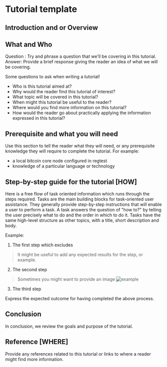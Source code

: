 # Tutorial template

## Introduction and or Overview

## What and Who
Question : Try and phrase a question that we'll be covering in this tutorial.
Answer: Provide a brief response giving the reader an idea of what we will be covering.

Some questions to ask when writing a tutorial!
* Who is this tutorial aimed at?
* Why would the reader find this tutorial of interest?
* What topic will be covered in this tutorial?
* When might this tutorial be useful to the reader?
* Where would you find more information on this tutorial?
* How would the reader go about practically applying the information expressed in this tutorial?

## Prerequisite and what you will need

Use this section to tell the reader what they will need, or any prerequisite knowledge they will require to complete the tutorial. For example:
  * a local bitcoin core node configured in regtest
  * knowledge of a particular language or technology

## Step-by-step guide for the tutorial [HOW]

Here is a free flow of task oriented information which runs through the steps required. Tasks are the main building blocks for task-oriented user assistance. They generally provide step-by-step instructions that will enable a user to perform a task. A task answers the question of "how to?" by telling the user precisely what to do and the order in which to do it. Tasks have the same high-level structure as other topics, with a title, short description and body.

Example:

1. The first step which excludes
  > It might be useful to add any expected results for the  step, or example.
2. The second step
  > Sometimes you might want to provide an image
  > ![example](examp)

3. The third step

Express the expected outcome for having completed the above process.

## Conclusion

In conclusion, we review the goals and purpose of the tutorial.

## Reference [WHERE]

Provide any references related to this tutorial or links to where a reader might find more information.
